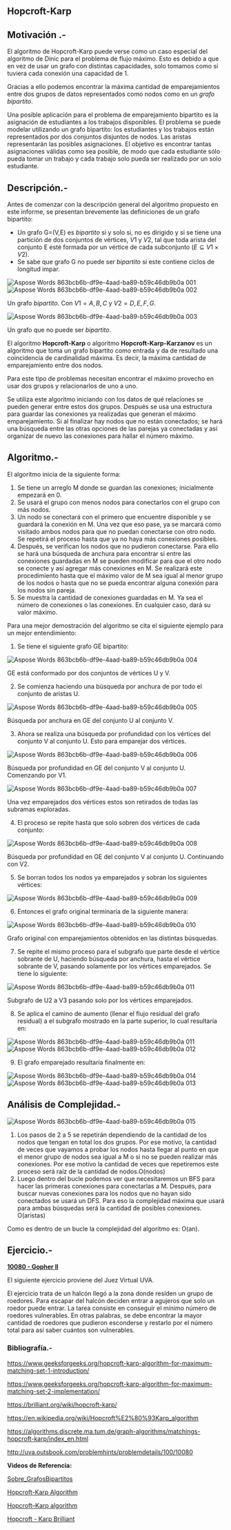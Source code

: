 ## Hopcroft-Karp

## **Motivación .-**
El algoritmo de Hopcroft-Karp puede verse como un caso especial del algoritmo de Dinic para el problema de flujo máximo. Esto es debido a que en vez de usar un grafo con distintas capacidades, solo tomamos como si tuviera cada conexión una capacidad de 1. 

Gracias a ello podemos encontrar la máxima cantidad de emparejamientos entre dos grupos de datos representados como nodos como en un *grafo bipartito*.

Una posible aplicación para el problema de emparejamiento bipartito es la asignación de estudiantes a los trabajos disponibles. El problema se puede modelar utilizando un grafo bipartito: los estudiantes y los trabajos están representados por dos conjuntos disjuntos de nodos. Las aristas representarán las posibles asignaciones. El objetivo es encontrar tantas asignaciones válidas como sea posible, de modo que cada estudiante sólo pueda tomar un trabajo y cada trabajo solo pueda ser realizado por un solo estudiante.
## **Descripción.-**
Antes de comenzar con la descripción general del algoritmo propuesto en este informe, se presentan brevemente las definiciones de un grafo bipartito:

- Un grafo G=(V,E) es *bipartito* si y solo si, no es dirigido y si se tiene una partición de dos conjuntos de vértices, $V1$ y $V2$, tal que toda arista del conjunto E esté formada por un vértice de cada subconjunto $(E⊆ V1 × V2)$.
- Se sabe que grafo G no puede ser *bipartito* si este contiene ciclos de longitud impar.

![Aspose Words 863bcb6b-df9e-4aad-ba89-b59c46db9b0a 001](https://user-images.githubusercontent.com/101998948/200096488-3a35697c-8571-4ee0-865e-6385b7c8db80.png) ![Aspose Words 863bcb6b-df9e-4aad-ba89-b59c46db9b0a 002](https://user-images.githubusercontent.com/101998948/200096519-f585c31d-6415-4efb-89fa-cb6d19f848af.png)

Un grafo *bipartito*. Con $V1={A,B,C}$ y $V2={D,E,F,G}$.

![Aspose Words 863bcb6b-df9e-4aad-ba89-b59c46db9b0a 003](https://user-images.githubusercontent.com/101998948/200096542-06bcab4b-77de-4244-9840-1b38210d5420.png)

Un grafo que no puede ser *bipartito.*

El algoritmo **Hopcroft-Karp** o algoritmo **Hopcroft-Karp-Karzanov** es un algoritmo que toma un grafo bipartito como entrada y da de resultado una coincidencia de cardinalidad máxima. Es decir, la máxima cantidad de emparejamiento entre dos nodos.

Para este tipo de problemas necesitan encontrar el máximo provecho en usar dos grupos y relacionarlos de uno a uno. 

Se utiliza este algoritmo iniciando con los datos de qué relaciones se pueden generar entre estos dos grupos. Después se usa una estructura para guardar las conexiones ya realizadas que generan el máximo emparejamiento. Si al finalizar hay nodos que no están conectados; se hará una búsqueda entre las otras opciones de las parejas ya conectadas y así organizar de nuevo las conexiones para hallar el número máximo.
## **Algoritmo.-**
El algoritmo inicia de la siguiente forma:

1. Se tiene un arreglo M donde se guardan las conexiones; inicialmente empezará en 0.
2. Se usará el grupo con menos nodos para conectarlos con el grupo con más nodos. 
3. Un nodo se conectará con el primero que encuentre disponible y se guardará la conexión en M. Una vez que eso pase, ya se marcará como visitado ambos nodos para que no puedan conectarse con otro nodo. Se repetirá el proceso hasta que ya no haya más conexiones posibles. 
4. Después, se verifican los nodos que no pudieron conectarse. Para ello se hará una búsqueda de anchura para encontrar si entre las conexiones guardadas en M se pueden modificar para que el otro nodo se conecte y así agregar más conexiones en M. Se realizará este procedimiento hasta que el máximo valor de M sea igual al menor grupo de los nodos o hasta que no se pueda encontrar alguna conexión para los nodos sin pareja.
5. Se muestra la cantidad de conexiones guardadas en M. Ya sea el número de conexiones o las conexiones. En cualquier caso, dará su valor máximo.

Para una mejor demostración del algoritmo se cita el siguiente ejemplo para un mejor entendimiento:

1. Se tiene el siguiente grafo GE bipartito:

![Aspose Words 863bcb6b-df9e-4aad-ba89-b59c46db9b0a 004](https://user-images.githubusercontent.com/101998948/200096621-b8c74c0a-f745-497c-b663-dc25c4a1cbf0.png)

GE está conformado por dos conjuntos de vértices U y V.

2. Se comienza haciendo una búsqueda por anchura de por todo el conjunto de aristas U.

![Aspose Words 863bcb6b-df9e-4aad-ba89-b59c46db9b0a 005](https://user-images.githubusercontent.com/101998948/200096634-8f7491db-6e20-4f09-914b-93893ed7b555.png)

Búsqueda por anchura en GE del conjunto U al conjunto V.

3. Ahora se realiza una búsqueda por profundidad con los vértices del conjunto V al conjunto U. Esto para emparejar dos vértices.

![Aspose Words 863bcb6b-df9e-4aad-ba89-b59c46db9b0a 006](https://user-images.githubusercontent.com/101998948/200096653-97c6ee34-10a5-4b2c-ae67-74962f3dfd49.png)

Búsqueda por profundidad en GE del conjunto V al conjunto U. Comenzando por V1.

![Aspose Words 863bcb6b-df9e-4aad-ba89-b59c46db9b0a 007](https://user-images.githubusercontent.com/101998948/200096661-b8836bee-7e0c-469f-b347-6999cd353978.png)

Una vez emparejados dos vértices estos son retirados de todas las subramas exploradas.

4. El proceso se repite hasta que solo sobren dos vértices de cada conjunto:

![Aspose Words 863bcb6b-df9e-4aad-ba89-b59c46db9b0a 008](https://user-images.githubusercontent.com/101998948/200096695-a313d6d3-ff76-4da9-bc05-f4d5c8cf354d.png)

Búsqueda por profundidad en GE del conjunto V al conjunto U. Continuando con V2.

5. Se borran todos los nodos ya emparejados y sobran los siguientes vértices:

![Aspose Words 863bcb6b-df9e-4aad-ba89-b59c46db9b0a 009](https://user-images.githubusercontent.com/101998948/200096712-bc6a84db-ab07-4c23-86e7-e85dabcab6e6.png)

6. Entonces el grafo original terminaría de la siguiente manera:

![Aspose Words 863bcb6b-df9e-4aad-ba89-b59c46db9b0a 010](https://user-images.githubusercontent.com/101998948/200096749-af5d6b42-c58f-432c-9d97-54201ba313a5.png)

Grafo original con emparejamientos obtenidos en las distintas búsquedas.

7. Se repite el mismo proceso para el subgrafo que parte desde el vértice sobrante de U, haciendo búsqueda por anchura, hasta el vértice sobrante de V, pasando solamente por los vértices emparejados. Se tiene lo siguiente:

![Aspose Words 863bcb6b-df9e-4aad-ba89-b59c46db9b0a 011](https://user-images.githubusercontent.com/101998948/200096772-d08e3e62-b457-476b-b7f0-7dc9e0534eed.png)

Subgrafo de U2 a V3 pasando solo por los vértices emparejados.

8. Se aplica el camino de aumento (llenar el flujo residual del grafo residual) a el subgrafo mostrado en la parte superior, lo cual resultaría en:

![Aspose Words 863bcb6b-df9e-4aad-ba89-b59c46db9b0a 011](https://user-images.githubusercontent.com/101998948/200096798-ae91673d-cfe2-4efa-87bb-48902a7340a5.png) ![Aspose Words 863bcb6b-df9e-4aad-ba89-b59c46db9b0a 012](https://user-images.githubusercontent.com/101998948/200096832-0a0e9187-4b8d-4f1a-9906-bfa2f84ea113.png)


9. El grafo emparejado resultaría finalmente en:

![Aspose Words 863bcb6b-df9e-4aad-ba89-b59c46db9b0a 014](https://user-images.githubusercontent.com/101998948/200096950-e7172902-6184-417c-ad19-fecb5e78e5fe.png)
 ![Aspose Words 863bcb6b-df9e-4aad-ba89-b59c46db9b0a 013](https://user-images.githubusercontent.com/101998948/200096889-632d0831-da96-4773-950d-9ae186a919ea.png)

## **Análisis de Complejidad.-**
![Aspose Words 863bcb6b-df9e-4aad-ba89-b59c46db9b0a 015](https://user-images.githubusercontent.com/101998948/200096930-51f2bf09-dbf5-46fb-925d-c7c7afbea8fc.png)

1. Los pasos de 2 a 5 se repetirán dependiendo de la cantidad de los nodos que tengan en total los dos grupos. Por ese motivo, la cantidad de veces que vayamos a probar los nodos hasta llegar al punto en que el menor grupo de nodos sea igual a M o si no se pueden realizar más conexiones. Por ese motivo la cantidad de veces que repetiremos este proceso será raíz de la cantidad de nodos.O(nodos)
2. Luego dentro del bucle podemos ver que necesitaremos un BFS para hacer las primeras conexiones para conectarlas a M. Después, para buscar nuevas conexiones para los nodos que no hayan sido conectados se usará un DFS.  Para eso la complejidad máxima que usará para ambas búsquedas será la cantidad de posibles conexiones. O(aristas)

Como es dentro de un bucle la complejidad del algoritmo es: O(an).
## **Ejercicio.-**
[**10080 - Gopher II**](https://onlinejudge.org/index.php?option=onlinejudge&Itemid=8&page=show_problem&problem=1021)

El siguiente ejercicio proviene del Juez Virtual UVA. 

El ejercicio trata de un halcón llegó a la zona donde residen un grupo de roedores. Para escapar del halcón deciden entrar a agujeros que solo un roedor puede entrar. La tarea consiste en conseguir el mínimo número de roedores vulnerables. En otras palabras, se debe encontrar la mayor cantidad de roedores que pudieron esconderse y restarlo por el número total para así saber cuántos son vulnerables.
### **Bibliografía.-**
<https://www.geeksforgeeks.org/hopcroft-karp-algorithm-for-maximum-matching-set-1-introduction/>

<https://www.geeksforgeeks.org/hopcroft-karp-algorithm-for-maximum-matching-set-2-implementation/>

<https://brilliant.org/wiki/hopcroft-karp/>

<https://en.wikipedia.org/wiki/Hopcroft%E2%80%93Karp_algorithm>

<https://algorithms.discrete.ma.tum.de/graph-algorithms/matchings-hopcroft-karp/index_en.html>

<http://uva.outsbook.com/problemhints/problemdetails/100/10080>


**Videos de Referencia:** 

[Sobre_GrafosBipartitos](https://www.youtube.com/watch?v=0Kb4r1oLMbY)

[Hopcroft-Karp Algorithm](https://www.youtube.com/watch?v=CSUEVu-qUgM)

[Hopcroft–Karp algorithm](https://www.youtube.com/watch?v=lM5eIpF0xjA&list=LL&index=3)

[Hopcroft - Karp Brilliant](https://www.youtube.com/watch?v=pJHdqbxvZOI)
